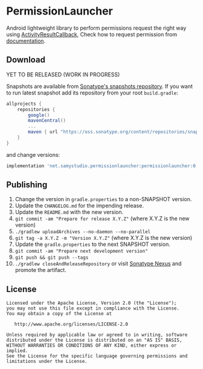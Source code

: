 PermissionLauncher
==================
Android lightweight library to perform permissions request the right way using [ActivityResultCallback](https://developer.android.com/reference/androidx/activity/result/ActivityResultCallback), Check how to request permission from [documentation](https://developer.android.com/training/permissions/requesting#request-permission).

Download
--------
YET TO BE RELEASED (WORK IN PROGRESS)


Snapshots are available from [Sonatype's snapshots repository](https://oss.sonatype.org/content/repositories/snapshots/).
If you want to run latest snapshot add its repository from your root `build.gradle`:
```groovy
allprojects {
    repositories {
        google()
        mavenCentral()
        ...
        maven { url "https://oss.sonatype.org/content/repositories/snapshots" }
    }
}
```
and change versions:
```groovy
implementation 'net.samystudio.permissionlauncher:permissionlauncher:0.1-SNAPSHOT'
```

Publishing
-----

 1. Change the version in `gradle.properties` to a non-SNAPSHOT version.
 2. Update the `CHANGELOG.md` for the impending release.
 3. Update the `README.md` with the new version.
 4. `git commit -am "Prepare for release X.Y.Z"` (where X.Y.Z is the new version)
 5. `./gradlew uploadArchives --no-daemon --no-parallel`
 6. `git tag -a X.Y.Z -m "Version X.Y.Z"` (where X.Y.Z is the new version)
 7. Update the `gradle.properties` to the next SNAPSHOT version.
 8. `git commit -am "Prepare next development version"`
 9. `git push && git push --tags`
 10. `./gradlew closeAndReleaseRepository` or visit [Sonatype Nexus](https://oss.sonatype.org/) and promote the artifact.

License
-------

    Licensed under the Apache License, Version 2.0 (the "License");
    you may not use this file except in compliance with the License.
    You may obtain a copy of the License at

       http://www.apache.org/licenses/LICENSE-2.0

    Unless required by applicable law or agreed to in writing, software
    distributed under the License is distributed on an "AS IS" BASIS,
    WITHOUT WARRANTIES OR CONDITIONS OF ANY KIND, either express or implied.
    See the License for the specific language governing permissions and
    limitations under the License.
